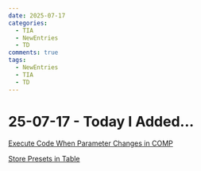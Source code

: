 ```yaml
---
date: 2025-07-17
categories:
  - TIA
  - NewEntries
  - TD
comments: true
tags:
  - NewEntries
  - TIA
  - TD
---
```

# 25-07-17 - Today I Added...
[Execute Code When Parameter Changes in COMP](../../TD/COMP/ExecuteCodeWhenParameterChangesCOMP.md)

[Store Presets in Table](../../TD/DAT/StorePresetsInTable.md)
